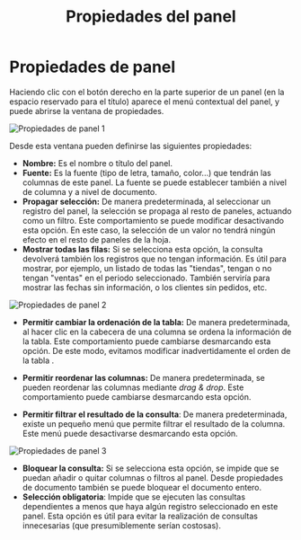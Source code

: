 ﻿---
title: Propiedades del panel
position: 150
Autogenerated: true
---

# Propiedades de panel

Haciendo clic con el botón derecho en la parte superior de un panel (en la espacio reservado para el título) aparece el menú contextual del panel, y puede abrirse la ventana de propiedades.

![Propiedades de panel 1](/images/analysis/panel1.png)



Desde esta ventana pueden definirse las siguientes propiedades:

- **Nombre:** Es el nombre o título del panel. 
- **Fuente:** Es la fuente (tipo de letra, tamaño, color...) que tendrán las columnas de este panel. La fuente se puede establecer también a nivel de columna y a nivel de documento.
- **Propagar selección:** De manera predeterminada, al seleccionar un registro del panel, la selección se propaga al resto de paneles, actuando como un filtro. Este comportamiento se puede modificar desactivando esta opción. En este caso, la selección de un valor no tendrá ningún efecto en el resto de paneles de la hoja.
- **Mostrar todas las filas:** Si se selecciona esta opción, la consulta devolverá también los registros que no tengan información. Es útil para mostrar, por ejemplo, un listado de todas las "tiendas", tengan o no tengan "ventas" en el periodo seleccionado. También serviría para mostrar las fechas sin información, o los clientes sin pedidos, etc.



![Propiedades de panel 2](/images/analysis/panel2.png)

- **Permitir cambiar la ordenación de la tabla:** De manera predeterminada, al hacer clic en la cabecera de una columna se ordena la información de la tabla. Este comportamiento puede cambiarse desmarcando esta opción. De este modo, evitamos modificar inadvertidamente el orden de la tabla .

- **Permitir reordenar las columnas:** De manera predeterminada, se pueden reordenar las columnas mediante _drag & drop_. Este comportamiento puede cambiarse desmarcando esta opción.

- **Permitir filtrar el resultado de la consulta**: De manera  predeterminada, existe un pequeño menú que permite filtrar el resultado de la columna. Este menú puede desactivarse desmarcando esta opción.

  
![Propiedades de panel 3](/images/analysis/panel3.png)

  

- **Bloquear la consulta:** Si se selecciona esta opción, se impide que se puedan añadir o quitar columnas o filtros al panel. Desde propiedades de documento también se puede bloquear el documento entero.
- **Selección obligatoria**: Impide que se ejecuten las consultas dependientes a menos que haya algún registro seleccionado en este panel. Esta opción es útil para evitar la realización de consultas innecesarias (que presumiblemente serían costosas).
